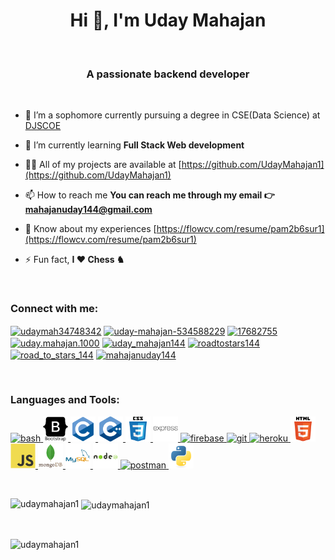 <h1 align="center">Hi 👋, I'm Uday Mahajan</h1><br>
<h3 align="center">A passionate backend developer</h3><br>

- 🔭 I’m a sophomore currently pursuing a degree in CSE(Data Science) at <a href="https://www.djsce.ac.in/">DJSCOE</a>

- 🌱 I’m currently learning **Full Stack Web development**

- 👨‍💻 All of my projects are available at [https://github.com/UdayMahajan1](https://github.com/UdayMahajan1)

- 📫 How to reach me **You can reach me through my email 👉 mahajanuday144@gmail.com**

- 📄 Know about my experiences [https://flowcv.com/resume/pam2b6sur1](https://flowcv.com/resume/pam2b6sur1)

- ⚡ Fun fact, **I ♥ Chess ♞**

<br>
<h3 align="left">Connect with me:</h3>
<p align="left">
<a href="https://twitter.com/udaymah34748342" target="blank"><img align="center" src="https://raw.githubusercontent.com/rahuldkjain/github-profile-readme-generator/master/src/images/icons/Social/twitter.svg" alt="udaymah34748342" height="30" width="40" /></a>
<a href="https://linkedin.com/in/uday-mahajan-534588229" target="blank"><img align="center" src="https://raw.githubusercontent.com/rahuldkjain/github-profile-readme-generator/master/src/images/icons/Social/linked-in-alt.svg" alt="uday-mahajan-534588229" height="30" width="40" /></a>
<a href="https://stackoverflow.com/users/17682755" target="blank"><img align="center" src="https://raw.githubusercontent.com/rahuldkjain/github-profile-readme-generator/master/src/images/icons/Social/stack-overflow.svg" alt="17682755" height="30" width="40" /></a>
<a href="https://fb.com/uday.mahajan.1000" target="blank"><img align="center" src="https://raw.githubusercontent.com/rahuldkjain/github-profile-readme-generator/master/src/images/icons/Social/facebook.svg" alt="uday.mahajan.1000" height="30" width="40" /></a>
<a href="https://instagram.com/uday_mahajan144" target="blank"><img align="center" src="https://raw.githubusercontent.com/rahuldkjain/github-profile-readme-generator/master/src/images/icons/Social/instagram.svg" alt="uday_mahajan144" height="30" width="40" /></a>
<a href="https://www.codechef.com/users/roadtostars144" target="blank"><img align="center" src="https://cdn.jsdelivr.net/npm/simple-icons@3.1.0/icons/codechef.svg" alt="roadtostars144" height="30" width="40" /></a>
<a href="https://codeforces.com/profile/road_to_stars_144" target="blank"><img align="center" src="https://raw.githubusercontent.com/rahuldkjain/github-profile-readme-generator/master/src/images/icons/Social/codeforces.svg" alt="road_to_stars_144" height="30" width="40" /></a>
<a href="https://www.leetcode.com/mahajanuday144" target="blank"><img align="center" src="https://raw.githubusercontent.com/rahuldkjain/github-profile-readme-generator/master/src/images/icons/Social/leet-code.svg" alt="mahajanuday144" height="30" width="40" /></a>
</p><br>

<h3 align="left">Languages and Tools:</h3>
<p align="left"> <a href="https://www.gnu.org/software/bash/" target="_blank" rel="noreferrer"> <img src="https://www.vectorlogo.zone/logos/gnu_bash/gnu_bash-icon.svg" alt="bash" width="40" height="40"/> </a> <a href="https://getbootstrap.com" target="_blank" rel="noreferrer"> <img src="https://raw.githubusercontent.com/devicons/devicon/master/icons/bootstrap/bootstrap-plain-wordmark.svg" alt="bootstrap" width="40" height="40"/> </a> <a href="https://www.cprogramming.com/" target="_blank" rel="noreferrer"> <img src="https://raw.githubusercontent.com/devicons/devicon/master/icons/c/c-original.svg" alt="c" width="40" height="40"/> </a> <a href="https://www.w3schools.com/cpp/" target="_blank" rel="noreferrer"> <img src="https://raw.githubusercontent.com/devicons/devicon/master/icons/cplusplus/cplusplus-original.svg" alt="cplusplus" width="40" height="40"/> </a> <a href="https://www.w3schools.com/css/" target="_blank" rel="noreferrer"> <img src="https://raw.githubusercontent.com/devicons/devicon/master/icons/css3/css3-original-wordmark.svg" alt="css3" width="40" height="40"/> </a> <a href="https://expressjs.com" target="_blank" rel="noreferrer"> <img src="https://raw.githubusercontent.com/devicons/devicon/master/icons/express/express-original-wordmark.svg" alt="express" width="40" height="40"/> </a> <a href="https://firebase.google.com/" target="_blank" rel="noreferrer"> <img src="https://www.vectorlogo.zone/logos/firebase/firebase-icon.svg" alt="firebase" width="40" height="40"/> </a> <a href="https://git-scm.com/" target="_blank" rel="noreferrer"> <img src="https://www.vectorlogo.zone/logos/git-scm/git-scm-icon.svg" alt="git" width="40" height="40"/> </a> <a href="https://heroku.com" target="_blank" rel="noreferrer"> <img src="https://www.vectorlogo.zone/logos/heroku/heroku-icon.svg" alt="heroku" width="40" height="40"/> </a> <a href="https://www.w3.org/html/" target="_blank" rel="noreferrer"> <img src="https://raw.githubusercontent.com/devicons/devicon/master/icons/html5/html5-original-wordmark.svg" alt="html5" width="40" height="40"/> </a> <a href="https://developer.mozilla.org/en-US/docs/Web/JavaScript" target="_blank" rel="noreferrer"> <img src="https://raw.githubusercontent.com/devicons/devicon/master/icons/javascript/javascript-original.svg" alt="javascript" width="40" height="40"/> </a> <a href="https://www.mongodb.com/" target="_blank" rel="noreferrer"> <img src="https://raw.githubusercontent.com/devicons/devicon/master/icons/mongodb/mongodb-original-wordmark.svg" alt="mongodb" width="40" height="40"/> </a> <a href="https://www.mysql.com/" target="_blank" rel="noreferrer"> <img src="https://raw.githubusercontent.com/devicons/devicon/master/icons/mysql/mysql-original-wordmark.svg" alt="mysql" width="40" height="40"/> </a> <a href="https://nodejs.org" target="_blank" rel="noreferrer"> <img src="https://raw.githubusercontent.com/devicons/devicon/master/icons/nodejs/nodejs-original-wordmark.svg" alt="nodejs" width="40" height="40"/> </a> <a href="https://postman.com" target="_blank" rel="noreferrer"> <img src="https://www.vectorlogo.zone/logos/getpostman/getpostman-icon.svg" alt="postman" width="40" height="40"/> </a> <a href="https://www.python.org" target="_blank" rel="noreferrer"> <img src="https://raw.githubusercontent.com/devicons/devicon/master/icons/python/python-original.svg" alt="python" width="40" height="40"/> </a> </p><br>

<p><img align="left" src="https://github-readme-stats.vercel.app/api/top-langs?username=udaymahajan1&show_icons=true&locale=en&layout=compact" alt="udaymahajan1" /></p>

<p>&nbsp;<img align="center" src="https://github-readme-stats.vercel.app/api?username=udaymahajan1&show_icons=true&locale=en" alt="udaymahajan1" /></p><br>

<p><img align="center" src="https://github-readme-streak-stats.herokuapp.com/?user=udaymahajan1&" alt="udaymahajan1" /></p>


